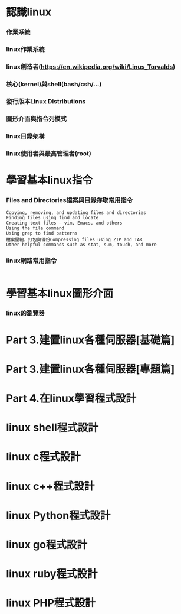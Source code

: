 # 認識linux

### 作業系統
### linux作業系統
### linux創造者(https://en.wikipedia.org/wiki/Linus_Torvalds)
### 核心(kernel)與shell(bash/csh/...)
### 發行版本Linux Distributions
### 圖形介面與指令列模式
### linux目錄架構
### linux使用者與最高管理者(root)

# 學習基本linux指令

### Files and Directories檔案與目錄存取常用指令
```
Copying, removing, and updating files and directories
Finding files using find and locate
Creating text files – vim, Emacs, and others
Using the file command
Using grep to find patterns
檔案壓縮、打包與備份Compressing files using ZIP and TAR
Other helpful commands such as stat, sum, touch, and more
```
### linux網路常用指令
```

```

# 學習基本linux圖形介面

### linux的瀏覽器

# Part 3.建置linux各種伺服器[基礎篇]

### 

# Part 3.建置linux各種伺服器[專題篇]

# Part 4.在linux學習程式設計

# linux shell程式設計
# linux c程式設計
# linux c++程式設計
# linux Python程式設計
# linux go程式設計
# linux ruby程式設計
# linux PHP程式設計

